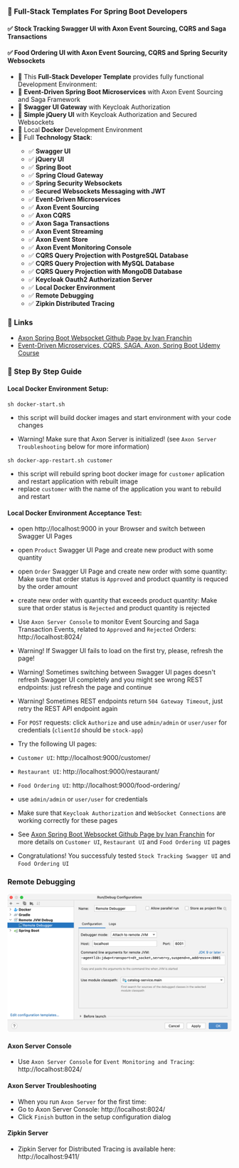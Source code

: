 ### 📖 Full-Stack Templates For Spring Boot Developers

#### ✅ Stock Tracking Swagger UI with Axon Event Sourcing, CQRS and Saga Transactions
#### ✅ Food Ordering UI with Axon Event Sourcing, CQRS and Spring Security Websockets

<ul style="list-style-type:disc">
    <li>📖 This <b>Full-Stack Developer Template</b> provides fully functional Development Environment:</li>
    <li>📖 <b>Event-Driven Spring Boot Microservices</b> with Axon Event Sourcing and Saga Framework</li>
    <li>📖 <b>Swagger UI Gateway</b> with Keycloak Authorization</li>
    <li>📖 <b>Simple jQuery UI</b> with Keycloak Authorization and Secured Websockets</li>
    <li>📖 Local <b>Docker</b> Development Environment</li>
  <li>📖 Full <b>Technology Stack</b>:</li>
  <ul>
    <li>✅ <b>Swagger UI</b></li>
    <li>✅ <b>jQuery UI</b></li>
    <li>✅ <b>Spring Boot</b></li>
    <li>✅ <b>Spring Cloud Gateway</b></li>
    <li>✅ <b>Spring Security Websockets</b></li>
    <li>✅ <b>Secured Websockets Messaging with JWT</b></li>
    <li>✅ <b>Event-Driven Microservices</b></li>
    <li>✅ <b>Axon Event Sourcing</b></li>
    <li>✅ <b>Axon CQRS</b></li>
    <li>✅ <b>Axon Saga Transactions</b></li>
    <li>✅ <b>Axon Event Streaming</b></li>
    <li>✅ <b>Axon Event Store</b></li>
    <li>✅ <b>Axon Event Monitoring Console</b></li>
    <li>✅ <b>CQRS Query Projection with PostgreSQL Database</b></li>
    <li>✅ <b>CQRS Query Projection with MySQL Database</b></li>
    <li>✅ <b>CQRS Query Projection with MongoDB Database</b></li>
    <li>✅ <b>Keycloak Oauth2 Authorization Server</b></li>
    <li>✅ <b>Local Docker Environment</b></li>
    <li>✅ <b>Remote Debugging</b></li>
    <li>✅ <b>Zipkin Distributed Tracing</b></li>
  </ul>
</ul>

### 📖 Links

- [Axon Spring Boot Websocket Github Page by Ivan Franchin](https://github.com/ivangfr/axon-springboot-websocket)
- [Event-Driven Microservices, CQRS, SAGA, Axon, Spring Boot Udemy Course](https://www.udemy.com/course/spring-boot-microservices-cqrs-saga-axon-framework)

### 📖 Step By Step Guide

#### Local Docker Environment Setup:

```
sh docker-start.sh
```

- this script will build docker images and start environment with your code changes

- Warning! Make sure that Axon Server is initialized! (see `Axon Server Troubleshooting` below for more information)

```
sh docker-app-restart.sh customer
```

- this script will rebuild spring boot docker image for `customer` aplication and restart application with rebuilt image
- replace `customer` with the name of the application you want to rebuild and restart


#### Local Docker Environment Acceptance Test:

- open http://localhost:9000 in your Browser and switch between Swagger UI Pages

- open `Product` Swagger UI Page and create new product with some quantity

- open `Order` Swagger UI Page and create new order with some quantity: Make sure that order status is `Approved` and product quantity is requced by the order amount

- create new order with quantity that exceeds product quantity: Make sure that order status is `Rejected` and product quantity is rejected

- Use `Axon Server Console` to monitor Event Sourcing and Saga Transaction Events, related to `Approved` and `Rejected` Orders: http://localhost:8024/

- Warning! If Swagger UI fails to load on the first try, please, refresh the page!

- Warning! Sometimes switching between Swagger UI pages doesn't refresh Swagger UI completely and you might see wrong REST endpoints: just refresh the page and continue

- Warning! Sometimes REST endpoints return `504 Gateway Timeout`, just retry the REST API endpoint again

- For `POST` requests: click `Authorize` and use `admin/admin` or `user/user` for credentials (`clientId` should be `stock-app`)

- Try the following UI pages:
- `Customer UI`: http://localhost:9000/customer/
- `Restaurant UI`: http://localhost:9000/restaurant/
- `Food Ordering UI`: http://localhost:9000/food-ordering/
- use `admin/admin` or `user/user` for credentials
- Make sure that `Keycloak Authorization` and `WebSocket Connections` are working correctly for these pages

- See [Axon Spring Boot Websocket Github Page by Ivan Franchin](https://github.com/ivangfr/axon-springboot-websocket) for more details on `Customer UI`, `Restaurant UI` and `Food Ordering UI` pages

- Congratulations! You successfuly tested `Stock Tracking Swagger UI` and `Food Ordering UI`


### Remote Debugging

![Configuration to debug a containerized Java application from IntelliJ IDEA](documentation/06-14.png)

#### Axon Server Console

- Use `Axon Server Console` for `Event Monitoring and Tracing`: http://localhost:8024/


#### Axon Server Troubleshooting

- When you run `Axon Server` for the first time:
- Go to Axon Server Console: http://localhost:8024/
- Click `Finish` button in the setup configuration dialog

#### Zipkin Server

- Zipkin Server for Distributed Tracing is available here: http://localhost:9411/
